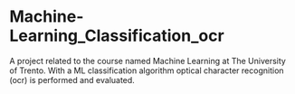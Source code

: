 # Machine-Learning_Classification_ocr
A project related to the course named Machine Learning at The University of Trento. With a ML classification algorithm optical character recognition (ocr) is performed and evaluated.
